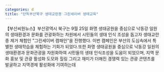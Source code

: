 ```yaml
---
categories: d
title: "단독부산북구 생태교란종 그린세이버 생태교육"
---
```

【부산씨원뉴스】부산광역시 북구는 9월 25일 화명 생태공원을 중심으로 낙동강 일원의 생태환경과 문화를 관광화하는 차원에서 시민들의 생태 인식 조성을 돕고자 생태교란종 제거 체험인 "그린세이버 캠패인"을 진행했다. 이번 캠페인은 부산의 도심속에서 특별한 생태학습을 체험하는 기회가 되었다.또한 화명 생태공원을 중심으로 낙동강 일원의 생태환경과 문화관광을 자원화하여 시민들의 생태 인식조성을 도움이 되었으며, 지역 문화 홍보 및 관광 활성화 도모와 힐링 그리고 재미가 더해진 경쟁력 있는 관광 콘텐츠를 발굴하고 지역경제 활성화에 기여하는데
